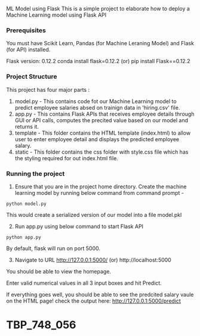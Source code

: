 ML Model using Flask
This is a simple project to elaborate how to deploy a Machine Learning model using Flask API

### Prerequisites
You must have Scikit Learn, Pandas (for Machine Leraning Model) and Flask (for API) installed.

Flask version: 0.12.2
conda install flask=0.12.2  (or) pip install Flask==0.12.2

### Project Structure
This project has four major parts :
1. model.py - This contains code fot our Machine Learning model to predict employee salaries absed on trainign data in 'hiring.csv' file.
2. app.py - This contains Flask APIs that receives employee details through GUI or API calls, computes the precited value based on our model and returns it.
3. template - This folder contains the HTML template (index.html) to allow user to enter employee detail and displays the predicted employee salary.
4. static - This folder contains the css folder with style.css file which has the styling required for out index.html file.

### Running the project
1. Ensure that you are in the project home directory. Create the machine learning model by running below command from command prompt -
```
python model.py
```
This would create a serialized version of our model into a file model.pkl

2. Run app.py using below command to start Flask API
```
python app.py
```
By default, flask will run on port 5000.

3. Navigate to URL http://127.0.0.1:5000/ (or) http://localhost:5000

You should be able to view the homepage.

Enter valid numerical values in all 3 input boxes and hit Predict.

If everything goes well, you should  be able to see the predcited salary vaule on the HTML page!
check the output here: http://127.0.0.1:5000/predict

# TBP_748_056
